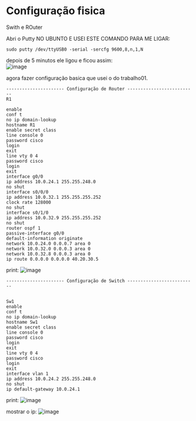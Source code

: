 # Configuração fisica
Swith e ROuter

Abri o Putty NO UBUNTO E USEI ESTE COMANDO PARA ME LIGAR:
```terminal
sudo putty /dev/ttyUSB0 -serial -sercfg 9600,8,n,1,N
```
depois de 5 minutos ele ligou e ficou assim: <br>
![image](https://github.com/FaculdadeLicenciatura/Seguranca-de-Redes-e-Sistemas/assets/50460047/c8d9ec8b-7223-41df-b4b7-807aabd88f87)

agora fazer configuração basica que usei o do trabalho01.

```terminal
---------------------- Configuração de Router --------------------------
R1

enable
conf t
no ip domain-lookup
hostname R1
enable secret class
line console 0
password cisco
login
exit
line vty 0 4
password cisco
login
exit
interface g0/0
ip address 10.0.24.1 255.255.248.0
no shut
interface s0/0/0
ip address 10.0.32.1 255.255.255.252
clock rate 128000
no shut
interface s0/1/0
ip address 10.0.32.9 255.255.255.252
no shut
router ospf 1 
passive-interface g0/0
default-information originate
network 10.0.24.0 0.0.0.7 area 0
network 10.0.32.0 0.0.0.3 area 0
network 10.0.32.8 0.0.0.3 area 0
ip route 0.0.0.0 0.0.0.0 40.20.30.5

```
print:
![image](https://github.com/FaculdadeLicenciatura/Seguranca-de-Redes-e-Sistemas/assets/50460047/5d5213e3-7972-4d7f-bf15-6ba39b384606)

```terminal
---------------------- Configuração de Switch --------------------------


Sw1
enable
conf t
no ip domain-lookup
hostname Sw1
enable secret class
line console 0
password cisco
login
exit
line vty 0 4
password cisco
login
exit
interface vlan 1
ip address 10.0.24.2 255.255.248.0
no shut
ip default-gateway 10.0.24.1
```
print:
![image](https://github.com/FaculdadeLicenciatura/Seguranca-de-Redes-e-Sistemas/assets/50460047/112650c0-6c4a-4b0f-99ad-07a4e300daaf)

mostrar o ip:
![image](https://github.com/FaculdadeLicenciatura/Seguranca-de-Redes-e-Sistemas/assets/50460047/6257d5d0-e74a-4ebd-9024-eae1cef97865)
